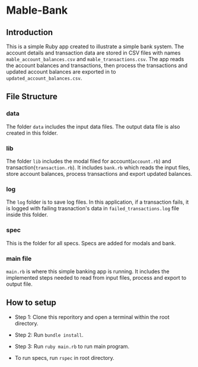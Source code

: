 # Mable-Bank

## Introduction

This is a simple Ruby app created to illustrate a simple bank system.
The account details and transaction data are stored in CSV files with names `mable_account_balances.csv` and `mable_transactions.csv`.
The app reads the account balances and transactions, then process the transactions and updated account balances are exported in to `updated_account_balances.csv`.

## File Structure

### data

The folder `data` includes the input data files. The output data file is also created in this folder.

### lib

The folder `lib` includes the modal filed for account(`account.rb`) and transaction(`transaction.rb`). It includes `bank.rb` which reads the input files, store account balances, process transactions and export updated balances.

### log

The `log` folder is to save log files. In this application, if a transaction fails, it is logged with failing trasnaction's data in `failed_transactions.log` file inside this folder.

### spec

This is the folder for all specs. Specs are added for modals and bank.

### main file

`main.rb` is where this simple banking app is running. It includes the implemented steps needed to read from input files, process and export to output file.

## How to setup

- Step 1: Clone this reporitory and open a terminal within the root directory.
- Step 2: Run `bundle install`.
- Step 3: Run `ruby main.rb` to run main program.

- To run specs, run `rspec` in root directory.
